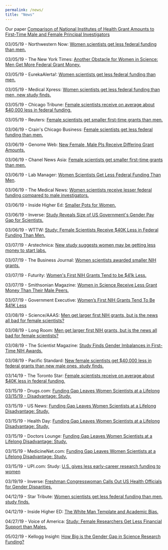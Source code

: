 ```yaml
---
permalink: /news/
title: "News"
---
```

 Our paper [Comparison of National Institutes of Health Grant Amounts to First-Time Male and Female Principal Investigators](https://jamanetwork.com/journals/jama/fullarticle/2726973)
 
03/05/19 - Northwestern Now:  [Women scientists get less federal funding than men.](https://news.northwestern.edu/stories/2019/03/women-scientists-get-less-federal-funding-than-men)

03/05/19 - The New York Times: [Another Obstacle for Women in Science: Men Get More Federal Grant Money.](https://www.nytimes.com/2019/03/05/science/women-scientists-grants.html)

03/05/19 - EurekaAlerta!: [Women scientists get less federal funding than men.](https://www.eurekalert.org/pub_releases/2019-03/nu-wsg030419.php)

03/05/19 - Medical Xpress: [Women scientists get less federal funding than men, new study finds.](https://medicalxpress.com/news/2019-03-women-scientists-federal-funding-men.html)

03/05/19 - Chicago Tribune: [Female scientists receive on average about $40,000 less in federal funding.](https://www.chicagotribune.com/lifestyles/ct-life-women-female-scientists-funding-20190305-story.html)

03/05/19 - Reuters: [Female scientists get smaller first-time grants than men.](https://www.reuters.com/article/us-health-funding-gender/female-scientists-get-smaller-first-time-grants-than-men-idUSKCN1QM2K2)

03/06/19 - Crain's Chicago Business: [Female scientists get less federal funding than men.](https://www.chicagobusiness.com/health-care/female-scientists-get-less-federal-funding-men)

03/06/19 - Genome Web: [New Female, Male PIs Receive Differing Grant Amounts.](https://www.genomeweb.com/career-blog/new-female-male-pis-receive-differing-grant-amounts#.XNyUXC-ZPO0)

03/06/19 - Chanel News Asia: [Female scientists get smaller first-time grants than men.](https://www.channelnewsasia.com/news/health/female-scientists-get-smaller-first-time-grants-than-men-11315140)

03/06/19 - Lab Manager: [Women Scientists Get Less Federal Funding Than Men</a>.</li>](https://www.labmanager.com/news/2019/03/women-scientists-get-less-federal-funding-than-men#.XNyVsi-ZN24)

03/06/19 - The Medical News: [Women scientists receive lesser federal funding compared to male investigators.](https://www.news-medical.net/news/20190306/Women-scientists-receive-lesser-federal-funding-compared-to-male-investigators.aspx)

03/06/19 - Inside Higher Ed: [Smaller Pots for Women.](http://www.insidehighered.com/news/2019/03/06/new-study-nih-funding-says-women-get-smaller-grants-men)

03/06/19 - Inverse: [Study Reveals Size of US Government's Gender Pay Gap for Scientists.](https://www.inverse.com/article/53862-women-history-month-gender-pay-gap)

03/06/19 - WTTW: [Study: Female Scientists Receive $40K Less in Federal Funding Than Men.](https://news.wttw.com/2019/03/06/study-female-scientists-receive-40k-less-federal-funding-men)

03/07/19 - Arstechnica: [New study suggests women may be getting less money to start labs.](https://arstechnica.com/science/2019/03/new-study-suggests-women-may-be-getting-less-money-to-start-labs)

03/07/19 - The Business Journal: [Women scientists awarded smaller NIH grants.](https://www.bizjournals.com/bizwomen/news/latest-news/2019/03/women-scientists-awarded-smaller-nih-grants.html)

03/07/19 - Futurity: [Women's First NIH Grants Tend to be $41k Less.](https://www.futurity.org/nih-grants-gender-2001982-2)

03/07/19 - Smithsonian Magazine: [Women in Science Receive Less Grant Money Than Their Male Peers.](https://www.smithsonianmag.com/smart-news/women-science-receive-less-grant-money-their-male-peers-180971649)

03/07/19 - Government Executive: [Women’s First NIH Grants Tend To Be $41K Less](https://www.govexec.com/management/2019/03/womens-first-nih-grants-tend-be-41k-less/155388/?oref=river)

03/08/19 - Science/AAAS: [Men get larger first NIH grants, but is the news all bad for female scientists?](https://www.sciencemag.org/news/2019/03/men-get-larger-first-nih-grants-news-all-bad-female-scientists)

03/08/19 - Long Room: [Men get larger first NIH grants, but is the news all bad for female scientists?](https://www.longroom.com/discussion/1398475/men-get-larger-first-nih-grants-but-is-the-news-all-bad-for-female-scientists)

03/08/19 - The Scientist Magazine: [Study Finds Gender Imbalances in First-Time NIH Awards.](https://www.the-scientist.com/news-opinion/study-finds-gender-imbalances-in-first-time-nih-awards-65578)

03/08/19 - Pacific Standard: [New female scientists get $40,000 less in federal grants than new male ones, study finds.](https://psmag.com/news/new-female-scientists-get-40000-less-in-federal-grants-than-new-male-ones-study-finds)

03/14/19 - The Toronto Star: [Female scientists receive on average about $40K less in federal funding.](https://www.thestar.com/news/world/2019/03/14/female-scientists-receive-on-average-about-40000-less-in-federal-funding.html)

03/15/19 - Drugs.com: [Funding Gap Leaves Women Scientists at a Lifelong 03/15/19 - Disadvantage: Study.](https://www.drugs.com/news/funding-gap-leaves-women-scientists-lifelong-disadvantage-study-81120.html?utm_source=ddc&amp;utm_medium=rss&amp;utm_campaign=Funding+Gap+Leaves+Women+Scientists+at+a+Lifelong+Disadvantage%3A+Study)

03/15/19 - US News: [Funding Gap Leaves Women Scientists at a Lifelong Disadvantage: Study.](https://www.usnews.com/news/health-news/articles/2019-03-15/funding-gap-leaves-women-scientists-at-a-lifelong-disadvantage-study)

03/15/19 - Health Day: [Funding Gap Leaves Women Scientists at a Lifelong Disadvantage: Study.](https://consumer.healthday.com/women-s-health-information-34/misc-women-s-problem-news-707/funding-gap-leaves-women-scientists-at-a-lifelong-disadvantage-study-743478.html)

03/15/19 - Doctors Lounge: [Funding Gap Leaves Women Scientists at a Lifelong Disadvantage: Study.](https://www.doctorslounge.com/index.php/news/hd/87285)

03/15/19 - MedicineNet.com: [Funding Gap Leaves Women Scientists at a Lifelong Disadvantage: Study.](https://www.medicinenet.com/script/main/art.asp?articlekey=219478)

03/15/19 - UPI.com: Study: [U.S. gives less early-career research funding to women](https://www.upi.com/Health_News/2019/03/16/Study-US-gives-less-early-career-research-funding-to-women/9821552747774)

03/19/19 - Inverse: [Freshman Congresswoman Calls Out US Health Officials for Gender Disparities.](https://www.inverse.com/article/54199-haley-stevens-nih-funding-problem)

04/12/19 - Star Tribute: [Women scientists get less federal funding than men, study finds.](http://www.startribune.com/women-scientists-get-less-federal-funding-than-men-study-finds/508118042)

04/12/19 - Inside Higher ED: [The White Man Template and Academic Bias.](https://www.insidehighered.com/advice/2019/04/12/how-white-male-template-produces-barriers-minority-scholars-throughout-their)

04/27/19 - Voice of America: [Study: Female Researchers Get Less Financial Support than Males.](https://learningenglish.voanews.com/a/female-researchers-get-less-financial-support-than-males/4889987.html)

05/02/19 - Kellogg Insight: [How Big is the Gender Gap in Science Research Funding?](https://insight.kellogg.northwestern.edu/article/how-big-is-the-gender-gap-in-science-research-funding)
